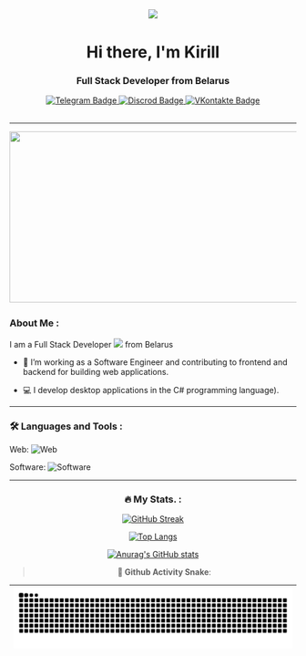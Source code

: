 <div id="header" align="center">
  <img src="https://media.giphy.com/media/bJ4TVNYNUympPgcpem/giphy.gif" width="200"/>
</div>
<div id="header" align="center">
<h1>Hi there, I'm Kirill</h1>
<h3>Full Stack Developer from Belarus</h3>
</div>
<div id="badges" align="center">
  <a href="https://t.me/frexxx7">
    <img src="https://img.shields.io/badge/Telegram-blue?style=for-the-badge&logo=telegram&logoColor=white" alt="Telegram Badge"/>
  </a>
  <a href="https://discordapp.com/users/frexxx7">
    <img src="https://img.shields.io/badge/Discord-7289DA?style=for-the-badge&logo=Discord&logoColor=white" alt="Discrod Badge"/>
  </a>
  <a href="https://vk.com/id387768806">
    <img src="https://img.shields.io/badge/VK-blue?style=for-the-badge&logo=VK&logoColor=white" alt="VKontakte Badge"/>
  </a>
</div>
<div align="center">
  <img src="https://komarev.com/ghpvc/?username=frexxx-7&style=flat-square&color=blue" alt=""/>
</div>

---

<div align="center">
  <img src="https://media.giphy.com/media/137EaR4vAOCn1S/giphy.gif" width="600" height="300"/>
</div>

### About Me :

I am a Full Stack Developer  <img src="https://media.giphy.com/media/WUlplcMpOCEmTGBtBW/giphy.gif" width="30">  from Belarus

- :telescope: I’m working as a Software Engineer and contributing to frontend and backend for building web applications.

- 💻 I develop desktop applications in the C# programming language).

---

### :hammer_and_wrench: Languages and Tools :

<div>
  Web:  <img src="https://skillicons.dev/icons?i=html,css,scss,js,react,firebase,gulp,webpack,vite,php,laravel,jquery,vscode,redux,nodejs,npm" title="Web" alt="Web" />&nbsp;
  
  Software:  <img src="https://skillicons.dev/icons?i=cs,github,mysql,git,visualstudio" title="Software" alt="Software" />&nbsp;
  
</div>

---
<div align="center">
  
### :fire: My Stats. :

[![GitHub Streak](http://github-readme-streak-stats.herokuapp.com?user=frexxx-7&theme=dark&background=000000)](https://git.io/streak-stats)

[![Top Langs](https://github-readme-stats.vercel.app/api/top-langs/?username=frexxx-7&layout=compact&theme=vision-friendly-dark)](https://github.com/anuraghazra/github-readme-stats)

[![Anurag's GitHub stats](https://github-readme-stats.vercel.app/api?username=frexxx-7&layout=compact&theme=dark&background=000000)](https://github.com/anuraghazra/github-readme-stats)

> **🐍 Github Activity Snake**:

|![Animation](https://raw.githubusercontent.com/bylickilabs/bylickilabs/f87fa3659c55415e949c3c1a55008ea88e929fd2/github-snake-dark.svg)|
|---|

</div>
